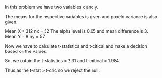In this problem we have two variables x and y.

The means for the respective variables is given and pooeld variance is also given.

Mean X = 312    nx = 52     The alpha level is 0.05 and mean difference is 3.
Mean Y = 8      ny = 57

Now we have to calculate t-statistics and t-citical and make a decision based on the values.

So, we obtain the t-statistics = 2.31 and
t-critical = 1.984.

Thus as the t-stat > t-cric so we reject the null.